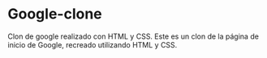 # Google-clone
Clon de google realizado con HTML y CSS.
Este es un clon de la página de inicio de Google, recreado utilizando HTML y CSS.
